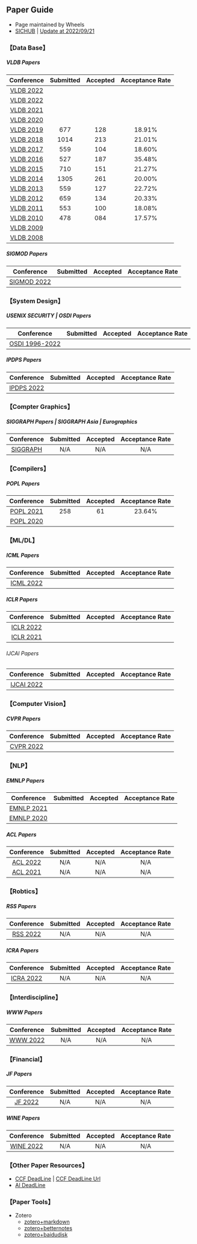 ## Paper Guide

* Page maintained by Wheels
* [SICHUB](https://www.3800808.com/) |  [Update at 2022/09/21]() 

### 【Data Base】

#####  VLDB Papers 
 | Conference | Submitted | Accepted | Acceptance Rate|
 | :---: | :---: | :---: | :---:|
  |[VLDB 2022](http://vldb.org/pvldb/volumes/16)| | | |
 |[VLDB 2022](http://vldb.org/pvldb/volumes/15)| | | |
 |[VLDB 2021](https://www.aminer.cn/conf/611e57c792c7f9be2121cf6e)| | | |
 |[VLDB 2020](http://vldb.org/pvldb/volumes/13) | | | |
 |[VLDB 2019](http://vldb.org/pvldb/volumes/12) | 677 | 128  | 18.91% |
 |[VLDB 2018](http://vldb.org/pvldb/volumes/11) | 1014 | 213  | 21.01% |
 |[VLDB 2017](http://vldb.org/pvldb/volumes/10) | 559 | 104  | 18.60% |
 |[VLDB 2016](http://vldb.org/pvldb/volumes/9)  | 527 | 187  | 35.48% |
 |[VLDB 2015](http://vldb.org/pvldb/volumes/8)  | 710 | 151  | 21.27% |
 |[VLDB 2014](http://vldb.org/pvldb/volumes/7)  | 1305 | 261  | 20.00% |
 |[VLDB 2013](http://vldb.org/pvldb/volumes/6)  | 559 | 127  | 22.72% |
 [VLDB 2012](http://vldb.org/pvldb/volumes/5)   | 659 | 134  | 20.33% |
 |[VLDB 2011](http://vldb.org/pvldb/volumes/4)  | 553 | 100  | 18.08% |
 |[VLDB 2010](http://vldb.org/pvldb/volumes/3)  | 478 | 084  | 17.57% |
 |[VLDB 2009](http://vldb.org/pvldb/volumes/2)  |  |   |  |
 |[VLDB 2008](http://vldb.org/pvldb/volumes/1)  |  |   |  |
 
#####  SIGMOD Papers 
 
 | Conference | Submitted | Accepted | Acceptance Rate|
 | :---: | :---: | :---: | :---:|
 |[SIGMOD 2022](http://vldb.org/pvldb/volumes/15)| | | |
 
 
 

### 【System Design】

##### USENIX SECURITY | OSDI Papers 

| Conference | Submitted | Accepted | Acceptance Rate|
| :---: | :---: | :---: | :---:|
|[OSDI 1996-2022](https://www.usenix.org/publications/proceedings/OSDI?page=14)| | | |








##### IPDPS Papers 

| Conference | Submitted | Accepted | Acceptance Rate|
| :---: | :---: | :---: | :---:|
|[IPDPS 2022](http://vldb.org/pvldb/volumes/15)| | | |


### 【Compter Graphics】

#####  SIGGRAPH Papers | SIGGRAPH Asia | Eurographics 

 | Conference | Submitted | Accepted | Acceptance Rate|
 | :---: | :---: | :---: | :---:|
 |[SIGGRAPH](http://kesen.realtimerendering.com/) | N/A | N/A | N/A |



### 【Compilers】

#####  POPL Papers 

| Conference | Submitted | Accepted | Acceptance Rate|
| :---: | :---: | :---: | :---:|
|[POPL 2021](https://www.aminer.cn/conf/611d03d992c7f9be21d5f64e)| 258| 61 | 23.64% |
|[POPL 2020](https://popl20.sigplan.org/track/POPL-2020-Research-Papers#event-overview) | 
### 【ML/DL】

#####  ICML Papers 
| Conference | Submitted | Accepted | Acceptance Rate|
| :---: | :---: | :---: | :---:|
|[ICML 2022](http://proceedings.mlr.press/v162/)| | | |

#####  ICLR Papers 

| Conference | Submitted | Accepted | Acceptance Rate|
| :---: | :---: | :---: | :---:|
|[ICLR 2022](https://openreview.net/group?id=ICLR.cc/2022/Conference)| | | |
|[ICLR 2021](https://www.aminer.cn/conf/5fbf0f4b92c7f9be218c9605)| | | |

###### IJCAI Papers
| Conference | Submitted | Accepted | Acceptance Rate|
| :---: | :---: | :---: | :---:|
|[IJCAI 2022](https://www.ijcai.org/proceedings/2022/)| | | |

### 【Computer Vision】
##### CVPR Papers
| Conference | Submitted | Accepted | Acceptance Rate|
| :---: | :---: | :---: | :---:|
|[CVPR 2022](https://openaccess.thecvf.com/CVPR2022?day=all)| | | |

### 【NLP】

##### EMNLP Papers 

| Conference | Submitted | Accepted | Acceptance Rate|
| :---: | :---: | :---: | :---:|
|[EMNLP 2021](https://www.aminer.cn/conf/613f4cae92c7f9be2110f43e)| | | |
|[EMNLP 2020](https://www.aminer.cn/conf/5f5f30e292c7f9be21d4cef7)| | | |


##### ACL Papers 
| Conference | Submitted | Accepted | Acceptance Rate|
| :---: | :---: | :---: | :---:|
|[ACL 2022](https://dblp.uni-trier.de/db/conf/acl/index.html)|N/A |N/A |N/A |
|[ACL 2021](https://www.aminer.cn/conf/6094ee6e92c7f9be21824fd3)|N/A |N/A |N/A |



### 【Robtics】 

#####  RSS Papers 
| Conference | Submitted | Accepted | Acceptance Rate|
| :---: | :---: | :---: | :---:|
|[RSS 2022](https://roboticsconference.org/program/papers/)|N/A |N/A |N/A |


##### ICRA Papers

| Conference | Submitted | Accepted | Acceptance Rate|
| :---: | :---: | :---: | :---:|
|[ICRA 2022](https://www.grasp.upenn.edu/news/icra-2022-grasp-accepted-papers/)| N/A | N/A | N/A |

### 【Interdiscipline】 

##### WWW Papers
| Conference | Submitted | Accepted | Acceptance Rate|
| :---: | :---: | :---: | :---:|
|[WWW 2022](https://www2022.thewebconf.org/accepted-papers/)| N/A | N/A | N/A |


### 【Financial】 

##### JF Papers
| Conference | Submitted | Accepted | Acceptance Rate|
| :---: | :---: | :---: | :---:|
|[JF 2022](https://onlinelibrary.wiley.com/journal/15406261)| N/A | N/A | N/A |

##### WINE Papers
| Conference | Submitted | Accepted | Acceptance Rate|
| :---: | :---: | :---: | :---:|
|[WINE 2022](https://www.cs.rpi.edu/wine2022/#accepted-papers)| N/A | N/A | N/A |


### 【Other Paper Resources】

* [CCF DeadLine](https://github.com/Hsword/ccf-deadlines) | [CCF DeadLine Url](https://ccfddl.github.io/) 
* [AI DeadLine](https://aideadlin.es/?sub=ML,CV,CG,NLP,RO,SP,DM)

### 【Paper Tools】
* Zotero
   * [zotero+markdown](https://github.com/fei0810/markdownhere4zotero)
   * [zotero+betternotes](https://github.com/windingwind/zotero-better-notes/releases)
   * [zotero+baidudisk](https://blog.csdn.net/qq_45269105/article/details/123166073)


  
  
  
  
  
  
  
  
  
  

